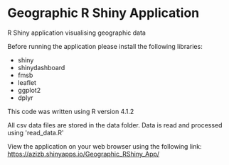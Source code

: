 # Geographic R Shiny Application
R Shiny application visualising geographic data

Before running the application please install the following libraries:
- shiny
- shinydashboard
- fmsb
- leaflet
- ggplot2
- dplyr

This code was written using R version 4.1.2

All csv data files are stored in the data folder. Data is read and processed using 'read_data.R'

View the application on your web browser using the following link: https://azizb.shinyapps.io/Geographic_RShiny_App/
